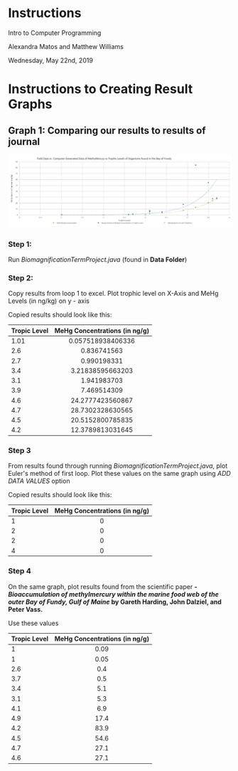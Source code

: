 # Instructions

Intro to Computer Programming

Alexandra Matos and Matthew Williams

Wednesday, May 22nd, 2019

# Instructions to Creating Result Graphs


## Graph 1: Comparing our results to results of journal


![Graph 1](thecomparegraph.png)




### Step 1:

Run *BiomagnificationTermProject.java* (found in **Data Folder**)




### Step 2: 

Copy results from loop 1 to excel. Plot trophic level on X-Axis and MeHg Levels (in ng/kg) on y - axis

Copied results should look like this:


| Tropic Level  | MeHg Concentrations (in ng/g)|
| ------------- |:-------------:|
| 1.01          | 0.057518938406336|
| 2.6           | 0.836741563      |
| 2.7           | 0.990198331     |
| 3.4           | 3.21838595663203 |
| 3.1           | 1.941983703|
| 3.9           | 7.469514309      |
| 4.6           |24.2777423560867      |
| 4.7           | 28.7302328630565 |
| 4.5           | 20.5152800785835|
| 4.2           | 12.3789813031645      |





### Step 3

From results found through running *BiomagnificationTermProject.java*, plot Euler's method of first loop. Plot these values on the same graph using *ADD DATA VALUES* option

Copied results should look like this:

| Tropic Level  | MeHg Concentrations (in ng/g)|
| ------------- |:-------------:|
| 1             | 0|
| 2             | 0      |
| 2             | 0     |
| 4             | 0 |





### Step 4

On the same graph, plot results found from the scientific paper **- *Bioaccumulation of methylmercury within the marine food web of the outer Bay of Fundy, Gulf of Maine* by Gareth Harding, John Dalziel, and Peter Vass.**

Use these values



| Tropic Level  | MeHg Concentrations (in ng/g)|
| ------------- |:-------------:|
| 1          | 0.09|
| 1           | 0.05     |
| 2.6           | 0.4   |
| 3.7           | 0.5 |
| 3.4           | 5.1|
| 3.1           |5.3      |
| 4.1           |6.9    |
| 4.9           | 17.4 |
| 4.2           | 83.9|
| 4.5           | 54.6      |
| 4.7           | 27.1 |
| 4.6           |  27.1|






